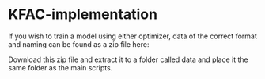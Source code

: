 # KFAC-implementation
If you wish to train a model using either optimizer, data of the correct format and naming can be found as a zip file here:


Download this zip file and extract it to a folder called data and place it the same folder as the main scripts. 
